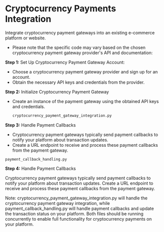 # Cryptocurrency Payments Integration

Integrate cryptocurrency payment gateways into an existing e-commerce platform or website.

- Please note that the specific code may vary based on the chosen cryptocurrency payment gateway provider's API and documentation:

__Step 1:__ Set Up Cryptocurrency Payment Gateway Account:

 - Choose a cryptocurrency payment gateway provider and sign up for an account.
 - Obtain the necessary API keys and credentials from the provider.
   
__Step 2:__  Initialize Cryptocurrency Payment Gateway

 - Create an instance of the payment gateway using the obtained API keys and credentials.
   
   ```bash
   cryptocurrency_payment_gateway_integration.py
   ``` 

__Step 3:__ Handle Payment Callbacks

 - Cryptocurrency payment gateways typically send payment callbacks to notify your platform about transaction updates.
 - Create a URL endpoint to receive and process these payment callbacks from the payment gateway.

```payment_callback_handling.py```

__Step 4:__ Handle Payment Callbacks

Cryptocurrency payment gateways typically send payment callbacks to notify your platform about transaction updates.
Create a URL endpoint to receive and process these payment callbacks from the payment gateway.

Note: cryptocurrency_payment_gateway_integration.py  will handle the cryptocurrency payment gateway integration, while payment_callback_handling.py will handle payment callbacks and update the transaction status on your platform. Both files should be running concurrently to enable full functionality for cryptocurrency payments on your platform.
